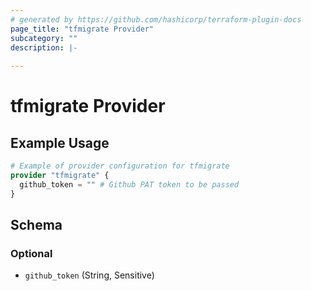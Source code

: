 ```yaml
---
# generated by https://github.com/hashicorp/terraform-plugin-docs
page_title: "tfmigrate Provider"
subcategory: ""
description: |-
  
---
```


# tfmigrate Provider



## Example Usage

```terraform
# Example of provider configuration for tfmigrate
provider "tfmigrate" {
  github_token = "" # Github PAT token to be passed
}
```

<!-- schema generated by tfplugindocs -->
## Schema

### Optional

- `github_token` (String, Sensitive)

